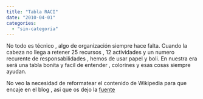 ```yaml
---
title: "Tabla RACI"
date: "2010-04-01"
categories: 
  - "sin-categoria"
---
```


No todo es técnico , algo de organización siempre hace falta. Cuando la cabeza no llega a retener 25 recursos , 12 actividades y un numero recurente de responsabilidades , hemos de usar papel y boli. En nuestra era será una tabla bonita y facil de entender , colorines y esas cosas siempre ayudan.

No veo la necesidad de reformatear el contenido de Wikipedia para que encaje en el blog , asi que os dejo la [fuente](https://es.wikipedia.org/wiki/Matriz_de_Asignaci%C3%B3n_de_Responsabilidades)
